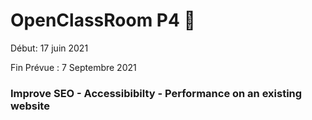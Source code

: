 # OpenClassRoom P4 🚀

Début: 17 juin 2021

Fin Prévue : 7 Septembre 2021

### Improve SEO - Accessibibilty - Performance on an existing website
